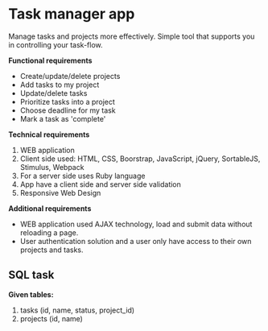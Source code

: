# Task manager app

Manage tasks and projects more effectively. Simple tool that
supports you in controlling your task-flow.

**Functional requirements**
- Create/​​update/​​delete projects 
- Add tasks to my project
- Update/​​delete tasks
- Prioritize tasks into a project 
- Choose deadline for my task 
- Mark a task as 'complete'

**Technical requirements**
1. WEB application 
2. Client side used: HTML, CSS, Boorstrap, JavaScript, jQuery, SortableJS, Stimulus, Webpack
3. For a server side uses Ruby language
4. App have a client side and server side validation
5. Responsive Web Design

**Additional requirements**
- WEB application used AJAX technology, load and submit data without reloading a page.
- User authentication solution and a user only have access to their own projects and tasks.

## SQL task

**Given tables:**
1. tasks (id, name, status, project_id)
2. ​projects (id, name) 
